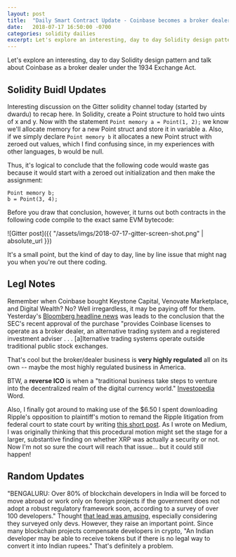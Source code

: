 ```yaml
---
layout: post
title:  "Daily Smart Contract Update - Coinbase becomes a broker dealer and diving into some bytecode"
date:   2018-07-17 16:50:00 -0700
categories: solidity dailies
excerpt: Let's explore an interesting, day to day Solidity design pattern and talk about Coinbase as a broker dealer under the 1934 Exchange Act.
---
```


Let's explore an interesting, day to day Solidity design pattern and talk about Coinbase as a broker dealer under the 1934 Exchange Act.

## Solidity Buidl Updates

Interesting discussion on the Gitter solidity channel today (started by dwardu) to recap here.  In Solidity, create a Point structure to hold two uints of x and y. Now with the statement ```Point memory a = Point(1, 2);``` we know we'll allocate memory for a new Point struct and store it in variable a. Also, if we simply declare ```Point memory b``` it allocates a new Point struct with zeroed out values, which I find confusing since, in my experiences with other languages, b would be null.

Thus, it's logical to conclude that the following code would waste gas because it would start with a zeroed out initialization and then make the assignment:

```solidity
Point memory b;
b = Point(3, 4);
```

Before you draw that conclusion, however, it turns out both contracts in the following code compile to the exact same EVM bytecode:

![Gitter post]({{ "/assets/imgs/2018-07-17-gitter-screen-shot.png" | absolute_url }})

It's a small point, but the kind of day to day, line by line issue that might nag you when you're out there coding.

## Legl Notes

Remember when Coinbase bought Keystone Capital, Venovate Marketplace, and Digital Wealth? No? Well irregardless, it may be paying off for them. Yesterday's [Bloomberg headline news](https://www.bloomberg.com/news/articles/2018-07-16/coinbase-says-it-has-green-light-to-list-coins-deemed-securities) was leads to the conclusion that the SEC's recent approval of the purchase "provides Coinbase licenses to operate as a broker dealer, an alternative trading system and a registered investment adviser . . . [a]lternative trading systems operate outside traditional public stock exchanges.

That's cool but the broker/dealer business is **very highly regulated** all on its own -- maybe the most highly regulated business in America.

BTW, a **reverse ICO** is when a "traditional business take steps to venture into the decentralized realm of the digital currency world." [Investopedia](https://www.investopedia.com/tech/what-reverse-ico/#ixzz5LYwdYbat) Word.

Also, I finally got around to making use of the $6.50 I spent downloading Ripple's opposition to plaintiff's motion to remand the Ripple litigation from federal court to state court by writing [this short post]().  As I wrote on Medium, I was originally thinking that this procedural motion might set the stage for a larger, substantive finding on whether XRP was actually a security or not.  Now I'm not so sure the court will reach that issue... but it could still happen!

## Random Updates

"BENGALURU: Over 80% of blockchain developers in India will be forced to move abroad or work only on foreign projects if the government does not adopt a robust regulatory framework soon, according to a survey of over 100 developers." Thought [that lead was amusing](https://economictimes.indiatimes.com/articleshow/65019007.cms), especially considering they surveyed only devs. However, they raise an important point. Since many blockchain projects compensate developers in crypto, "An Indian developer may be able to receive tokens but if there is no legal way to convert it into Indian rupees." That's definitely a problem.
